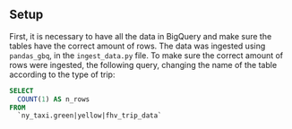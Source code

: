 ## Setup

First, it is necessary to have all the data in BigQuery and make sure the tables have the correct amount of rows. The data was ingested using `pandas_gbq`, in the `ingest_data.py` file. To make sure the correct amount of rows were ingested, the following query, changing the name of the table according to the type of trip:

```SQL
SELECT
  COUNT(1) AS n_rows
FROM
  `ny_taxi.green|yellow|fhv_trip_data`
```

